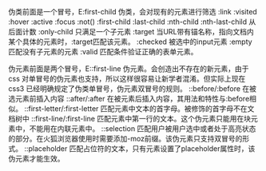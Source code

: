 伪类前面是一个冒号，E:first-child 伪类，会对现有的元素进行筛选
:link
:visited
:hover
:active
:focus
:not()
:first-child
:last-child
:nth-child
:nth-last-child 从后面计数
:only-child 只满足一个子元素
:target 当URL带有锚名称，指向文档内某个具体的元素时，:target匹配该元素。
:checked 被选中的input元素
:empty 匹配没有子元素的元素
:valid 匹配条件验证正确的表单元素。


伪元素前面是两个冒号，E::first-line 伪元素。会创造出不存在的新元素，由于 css 对单冒号的伪元素也支持，所以这样很容易让新学者混淆。但实际上现在 css3 已经明确规定了伪类单冒号，伪元素双冒号的规则。
::before/:before 在被选元素前插入内容
::after/:after 在被元素后插入内容，其用法和特性与:before相似。
::first-letter/:first-letter 匹配元素中文本的首字母。被修饰的首字母不在文档树中
::first-line/:first-line 匹配元素中第一行的文本。这个伪元素只能用在块元素中，不能用在内联元素中。
::selection 匹配用户被用户选中或者处于高亮状态的部分。在火狐浏览器使用时需要添加-moz前缀。该伪元素只支持双冒号的形式。
::placeholder 匹配占位符的文本，只有元素设置了placeholder属性时，该伪元素才能生效。